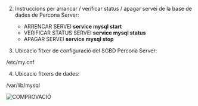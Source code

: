 2. Instruccions per arrancar / verificar status / apagar servei de la base de dades de Percona Server:
	
	* ARRENCAR SERVEI			**service mysql start**
	* VERIFICAR STATUS SERVEI		**service mysql status**
	* APAGAR SERVEI				**service mysql stop**  


3. Ubicacio fitxer de configuració del SGBD Percona Server:

/etc/my.cnf


4. Ubicacio fitxers de dades:

/var/lib/mysql

![COMPROVACIÓ](BD-M02-M010/MP10-UF2/A1/imatges/ubicacio_per_defecte_fitxers_de_dades.PNG)  
